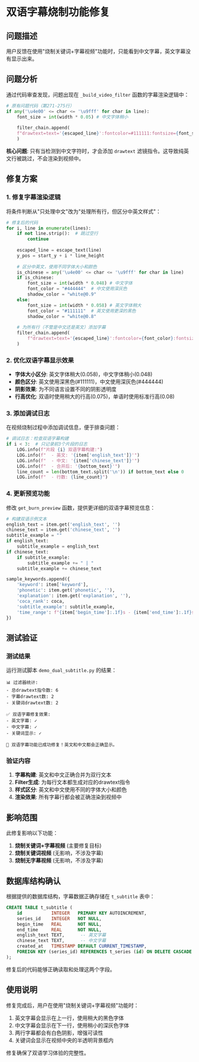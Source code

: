 # 双语字幕烧制功能修复

## 问题描述

用户反馈在使用"烧制关键词+字幕视频"功能时，只能看到中文字幕，英文字幕没有显示出来。

## 问题分析

通过代码审查发现，问题出现在 `_build_video_filter` 函数的字幕渲染逻辑中：

```python
# 原有问题代码（第271-275行）
if any('\u4e00' <= char <= '\u9fff' for char in line):
    font_size = int(width * 0.05) # 中文字体稍小
    
    filter_chain.append(
    f"drawtext=text='{escaped_line}':fontcolor=#111111:fontsize={font_size}:x=(w-text_w)/2:y={y_pos}:fontfile='{douyin_font}'"
    )
```

**核心问题**: 只有当检测到中文字符时，才会添加 `drawtext` 滤镜指令。这导致纯英文行被跳过，不会渲染到视频中。

## 修复方案

### 1. 修复字幕渲染逻辑

将条件判断从"只处理中文"改为"处理所有行，但区分中英文样式"：

```python
# 修复后的代码
for i, line in enumerate(lines):
    if not line.strip():  # 跳过空行
        continue
        
    escaped_line = escape_text(line)
    y_pos = start_y + i * line_height
    
    # 区分中英文，使用不同字体大小和颜色
    is_chinese = any('\u4e00' <= char <= '\u9fff' for char in line)
    if is_chinese:
        font_size = int(width * 0.048) # 中文字体
        font_color = "#444444"  # 中文使用深灰色
        shadow_color = "white@0.9"
    else:
        font_size = int(width * 0.058) # 英文字体稍大
        font_color = "#111111"  # 英文使用更深的黑色
        shadow_color = "white@0.8"
    
    # 为所有行（不管是中文还是英文）添加字幕
    filter_chain.append(
        f"drawtext=text='{escaped_line}':fontcolor={font_color}:fontsize={font_size}:x=(w-text_w)/2:y={y_pos}:fontfile='{douyin_font}':shadowcolor={shadow_color}:shadowx=1:shadowy=1"
    )
```

### 2. 优化双语字幕显示效果

- **字体大小区分**: 英文字体稍大(0.058)，中文字体稍小(0.048)
- **颜色区分**: 英文使用深黑色(#111111)，中文使用深灰色(#444444)
- **阴影效果**: 为不同语言设置不同的阴影透明度
- **行高优化**: 双语时使用稍大的行高(0.075)，单语时使用标准行高(0.08)

### 3. 添加调试日志

在视频烧制过程中添加调试信息，便于排查问题：

```python
# 调试日志：检查双语字幕构建
if i < 3:  # 只记录前3个片段的日志
    LOG.info(f"片段 {i} 双语字幕构建:")
    LOG.info(f"  - 英文: '{item['english_text']}'")
    LOG.info(f"  - 中文: '{item['chinese_text']}'")
    LOG.info(f"  - 合并后: '{bottom_text}'")
    line_count = len(bottom_text.split('\n')) if bottom_text else 0
    LOG.info(f"  - 行数: {line_count}")
```

### 4. 更新预览功能

修改 `get_burn_preview` 函数，提供更详细的双语字幕预览信息：

```python
# 构建双语示例文本
english_text = item.get('english_text', '')
chinese_text = item.get('chinese_text', '')
subtitle_example = ""
if english_text:
    subtitle_example = english_text
if chinese_text:
    if subtitle_example:
        subtitle_example += " | "
    subtitle_example += chinese_text

sample_keywords.append({
    'keyword': item['keyword'],
    'phonetic': item.get('phonetic', ''),
    'explanation': item.get('explanation', ''),
    'coca_rank': coca,
    'subtitle_example': subtitle_example,
    'time_range': f"{item['begin_time']:.1f}s - {item['end_time']:.1f}s"
})
```

## 测试验证

### 测试结果

运行测试脚本 `demo_dual_subtitle.py` 的结果：

```
📊 过滤器统计:
- 总drawtext指令数: 6
- 字幕drawtext数: 2
- 关键词drawtext数: 2

✅ 双语字幕修复效果:
- 英文字幕: ✓
- 中文字幕: ✓
- 关键词显示: ✓

🎉 双语字幕功能已成功修复！英文和中文都会正确显示。
```

### 验证内容

1. **字幕构建**: 英文和中文正确合并为双行文本
2. **Filter生成**: 为每行文本都生成对应的drawtext指令
3. **样式区分**: 英文和中文使用不同的字体大小和颜色
4. **渲染效果**: 所有字幕行都会被正确渲染到视频中

## 影响范围

此修复影响以下功能：

1. **烧制关键词+字幕视频** (主要修复目标)
2. **烧制关键词视频** (无影响，不涉及字幕)
3. **烧制无字幕视频** (无影响，不涉及字幕)

## 数据库结构确认

根据提供的数据库结构，字幕数据正确存储在 `t_subtitle` 表中：

```sql
CREATE TABLE t_subtitle (
    id           INTEGER   PRIMARY KEY AUTOINCREMENT,
    series_id    INTEGER   NOT NULL,
    begin_time   REAL      NOT NULL,
    end_time     REAL      NOT NULL,
    english_text TEXT,      -- 英文字幕
    chinese_text TEXT,      -- 中文字幕
    created_at   TIMESTAMP DEFAULT CURRENT_TIMESTAMP,
    FOREIGN KEY (series_id) REFERENCES t_series (id) ON DELETE CASCADE
);
```

修复后的代码能够正确读取和处理这两个字段。

## 使用说明

修复完成后，用户在使用"烧制关键词+字幕视频"功能时：

1. 英文字幕会显示在上一行，使用稍大的黑色字体
2. 中文字幕会显示在下一行，使用稍小的深灰色字体
3. 两行字幕都会有白色阴影，增强可读性
4. 关键词会显示在视频中央的半透明背景框内

修复确保了双语学习体验的完整性。 